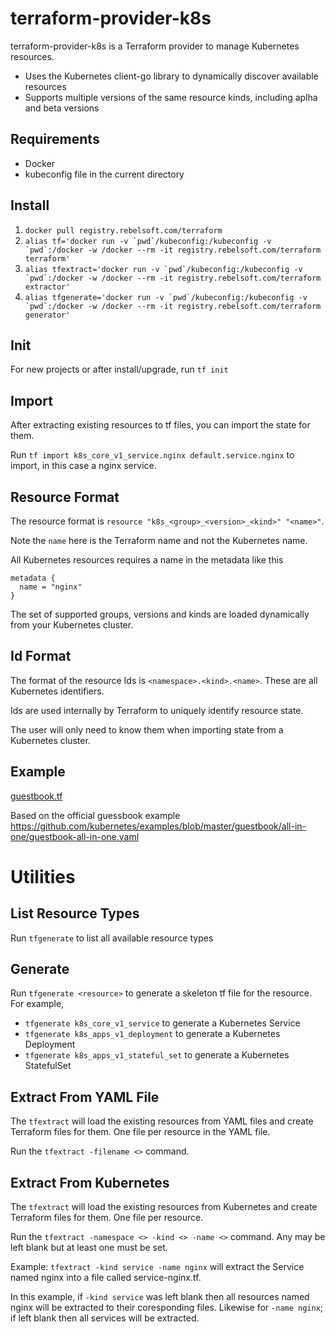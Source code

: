 # terraform-provider-k8s
terraform-provider-k8s is a Terraform provider to manage Kubernetes resources.

- Uses the Kubernetes client-go library to dynamically discover available resources
- Supports multiple versions of the same resource kinds, including aplha and beta versions

## Requirements
 - Docker
 - kubeconfig file in the current directory
 
## Install
1. ```docker pull registry.rebelsoft.com/terraform```
2. ```alias tf='docker run -v `pwd`/kubeconfig:/kubeconfig -v `pwd`:/docker -w /docker --rm -it registry.rebelsoft.com/terraform terraform'```
3. ```alias tfextract='docker run -v `pwd`/kubeconfig:/kubeconfig -v `pwd`:/docker -w /docker --rm -it registry.rebelsoft.com/terraform extractor'```
4. ```alias tfgenerate='docker run -v `pwd`/kubeconfig:/kubeconfig -v `pwd`:/docker -w /docker --rm -it registry.rebelsoft.com/terraform generator'```

## Init
For new projects or after install/upgrade, run ```tf init```

## Import
After extracting existing resources to tf files, you can import the state for them.

Run ```tf import k8s_core_v1_service.nginx default.service.nginx``` to import, in this case a nginx service.

## Resource Format
The resource format is ```resource "k8s_<group>_<version>_<kind>" "<name>"```.

Note the ```name``` here is the Terraform name and not the Kubernetes name.  

All Kubernetes resources requires a name in the metadata like this
```
metadata {
  name = "nginx"
}
```

The set of supported groups, versions and kinds are loaded dynamically from your Kubernetes cluster.

## Id Format
The format of the resource Ids is ```<namespace>.<kind>.<name>```.  These are all Kubernetes identifiers.

Ids are used internally by Terraform to uniquely identify resource state.

The user will only need to know them when importing state from a Kubernetes cluster.

## Example
[guestbook.tf](./examples/guestbook/guestbook.tf)

Based on the official guessbook example https://github.com/kubernetes/examples/blob/master/guestbook/all-in-one/guestbook-all-in-one.yaml

# Utilities

## List Resource Types
Run ```tfgenerate``` to list all available resource types

## Generate
Run ```tfgenerate <resource>``` to generate a skeleton tf file for the resource. For example,

- ```tfgenerate k8s_core_v1_service``` to generate a Kubernetes Service
- ```tfgenerate k8s_apps_v1_deployment``` to generate a Kubernetes Deployment
- ```tfgenerate k8s_apps_v1_stateful_set``` to generate a Kubernetes StatefulSet

## Extract From YAML File
The ```tfextract``` will load the existing resources from YAML files and create Terraform files for them.  One file per resource in the YAML file.

Run the ```tfextract -filename <>``` command.

## Extract From Kubernetes
The ```tfextract``` will load the existing resources from Kubernetes and create Terraform files for them.  One file per resource.

Run the ```tfextract -namespace <> -kind <> -name <>``` command. Any may be left blank but at least one must be set.

Example: ```tfextract -kind service -name nginx``` will extract the Service named nginx into a file called service-nginx.tf.

In this example, if ```-kind service``` was left blank then all resources named nginx will be extracted to their coresponding files.  Likewise for ```-name nginx```; if left blank then all services will be extracted.


